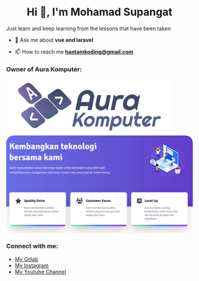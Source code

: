 <h1 align="center">Hi 👋, I'm Mohamad Supangat</h1>

Just learn and keep learning from the lessons that have been taken

- 💬 Ask me about **vue and laravel**

- 📫 How to reach me **hantamkoding@gmail.com**

<h3 align="left">Owner of Aura Komputer:</h3>
 <p>
   <a href="https://s.id/aurakomputer" target="_blank">
     <div>
       <img src="./logo-aurakomputer.png" alt="Aura Komputer Logo" height="150">
     </div>
     <div>
       <img style="border-radius: 20px" src="./ss-aurakomputer.png" alt="Aura Komputer Landing">
     </div>
   </a>
 </p>

<h3 align="left">Connect with me:</h3>
<p align="left">

- [My Gitlab](https://gitlab.com/hantamkoding)
- [My Instagram](https://instagram.com/mohamad.supangat)
- [My Youtube Channel](https://www.youtube.com/channel/UCt-DObgKGgNGaRF2PQBxdiQ/videos)

</p>
